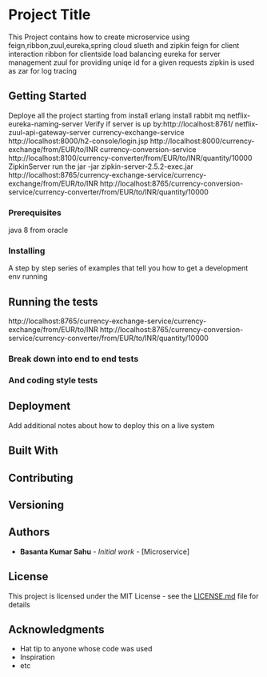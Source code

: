 # Project Title

This Project contains how to create microservice using feign,ribbon,zuul,eureka,spring cloud slueth and zipkin
feign for client interaction
ribbon for clientside load balancing
eureka for server management
zuul for providing uniqe id for a given requests
zipkin is used as zar for log tracing

## Getting Started

Deploye all the project starting from 
install erlang
install rabbit mq
netflix-eureka-naming-server
Verify if server is up by:http://localhost:8761/
netflix-zuul-api-gateway-server
currency-exchange-service
http://localhost:8000/h2-console/login.jsp
http://localhost:8000/currency-exchange/from/EUR/to/INR
currency-conversion-service
http://localhost:8100/currency-converter/from/EUR/to/INR/quantity/10000
ZipkinServer
run the jar
-jar zipkin-server-2.5.2-exec.jar
http://localhost:8765/currency-exchange-service/currency-exchange/from/EUR/to/INR
http://localhost:8765/currency-conversion-service/currency-converter/from/EUR/to/INR/quantity/10000

### Prerequisites

java 8 from oracle

### Installing

A step by step series of examples that tell you how to get a development env running


## Running the tests

http://localhost:8765/currency-exchange-service/currency-exchange/from/EUR/to/INR
http://localhost:8765/currency-conversion-service/currency-converter/from/EUR/to/INR/quantity/10000

### Break down into end to end tests


### And coding style tests

## Deployment

Add additional notes about how to deploy this on a live system

## Built With


## Contributing

## Versioning



## Authors

* **Basanta Kumar Sahu** - *Initial work* - [Microservice]

## License

This project is licensed under the MIT License - see the [LICENSE.md](LICENSE.md) file for details

## Acknowledgments

* Hat tip to anyone whose code was used
* Inspiration
* etc
